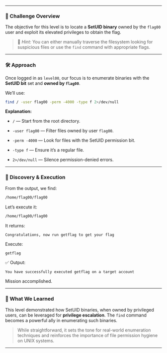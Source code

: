 
---
### 🔐 Challenge Overview

The objective for this level is to locate a **SetUID binary** owned by the `flag00` user and exploit its elevated privileges to obtain the flag.

> 🧭 _Hint:_ You can either manually traverse the filesystem looking for suspicious files or use the `find` command with appropriate flags.

---

### 🛠️ Approach

Once logged in as `level00`, our focus is to enumerate binaries with the **SetUID bit** set and **owned by `flag00`**.

We’ll use:

```bash
find / -user flag00 -perm -4000 -type f 2>/dev/null
```

**Explanation:**

- `/` — Start from the root directory.
    
- `-user flag00` — Filter files owned by user `flag00`.
    
- `-perm -4000` — Look for files with the SetUID permission bit.
    
- `-type f` — Ensure it’s a regular file.
    
- `2>/dev/null` — Silence permission-denied errors.
    

---

### 🧪 Discovery & Execution

From the output, we find:

```bash
/home/flag00/flag00
```

Let’s execute it:

```bash
/home/flag00/flag00
```

It returns:

```
Congratulations, now run getflag to get your flag
```

Execute:

```bash
getflag
```

✅ Output:

```
You have successfully executed getflag on a target account
```

Mission accomplished.

---

### 📘 What We Learned

This level demonstrated how SetUID binaries, when owned by privileged users, can be leveraged for **privilege escalation**. The `find` command becomes a powerful ally in enumerating such binaries.

> While straightforward, it sets the tone for real-world enumeration techniques and reinforces the importance of file permission hygiene on UNIX systems.

---
